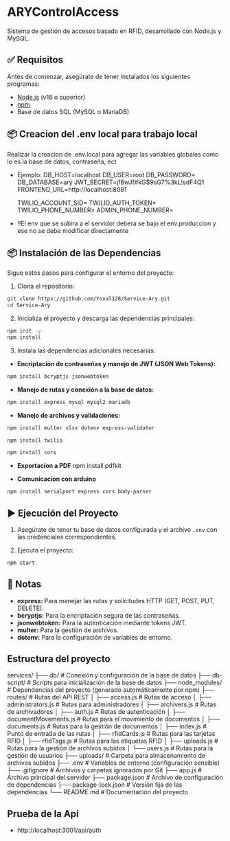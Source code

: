 # ARYControlAccess

Sistema de gestión de accesos basado en RFID, desarrollado con Node.js y MySQL.

## ✅ Requisitos

Antes de comenzar, asegúrate de tener instalados los siguientes programas:

- [Node.js](https://nodejs.org) (v18 o superior)
- [npm](https://www.npmjs.com/)
- Base de datos SQL (MySQL o MariaDB)

## 📦 Creacion del .env local para trabajo local

Realizar la creacion de .env.local para agregar las variables globales como lo es la base de datos, contraseña, ect

- Ejemplo:
  DB_HOST=localhost
  DB_USER=root
  DB_PASSWORD=
  DB_DATABASE=ary
  JWT_SECRET=jf8wJf#kG$9sG7%3kL!sdF4Q1
  FRONTEND_URL=http://localhost:8081

  TWILIO_ACCOUNT_SID=
  TWILIO_AUTH_TOKEN=
  TWILIO_PHONE_NUMBER=
  ADMIN_PHONE_NUMBER=

* !!El env que se subira a el servidor debera se bajo el env.produccion y ese no se debe modificar directamente

## 📦 Instalación de las Dependencias

Sigue estos pasos para configurar el entorno del proyecto:

1. Clona el repositorio:

```bash
git clone https://github.com/Yoval128/Service-Ary.git
cd Service-Ary
```

2. Inicializa el proyecto y descarga las dependencias principales:

```bash
npm init -y
npm install
```

3. Instala las dependencias adicionales necesarias:

- **Encriptación de contraseñas y manejo de JWT (JSON Web Tokens):**

```bash
npm install bcryptjs jsonwebtoken
```

- **Manejo de rutas y conexión a la base de datos:**

```bash
npm install express mysql mysql2 mariadb
```

- **Manejo de archivos y validaciones:**

```bash
npm install multer xlsx dotenv express-validator
```

```bash
npm install twilio
```

```bash
npm install cors
```
- **Exportacion a PDF**
npm install pdfkit

- **Comunicacion con arduino**
```bash
npm install serialport express cors body-parser
```

## ▶️ Ejecución del Proyecto

1. Asegúrate de tener tu base de datos configurada y el archivo `.env` con las credenciales correspondientes.

2. Ejecuta el proyecto:

```bash
npm start
```

## 📖 Notas

- **express:** Para manejar las rutas y solicitudes HTTP (GET, POST, PUT, DELETE).
- **bcryptjs:** Para la encriptación segura de las contraseñas.
- **jsonwebtoken:** Para la autenticación mediante tokens JWT.
- **multer:** Para la gestión de archivos.
- **dotenv:** Para la configuración de variables de entorno.

## Estructura del proyecto

services/
├── db/ # Conexión y configuración de la base de datos
├── db-script/ # Scripts para inicialización de la base de datos
├── node_modules/ # Dependencias del proyecto (generado automáticamente por npm)
├── routes/ # Rutas del API REST
│ ├── access.js # Rutas de acceso
│ ├── administrators.js # Rutas para administradores
│ ├── archivers.js # Rutas de archivadores
│ ├── auth.js # Rutas de autenticación
│ ├── documentMovements.js # Rutas para el movimiento de documentos
│ ├── documents.js # Rutas para la gestión de documentos
│ ├── index.js # Punto de entrada de las rutas
│ ├── rfidCards.js # Rutas para las tarjetas RFID
│ ├── rfidTags.js # Rutas para las etiquetas RFID
│ ├── uploads.js # Rutas para la gestión de archivos subidos
│ └── users.js # Rutas para la gestión de usuarios
├── uploads/ # Carpeta para almacenamiento de archivos subidos
├── .env # Variables de entorno (configuración sensible)
├── .gitignore # Archivos y carpetas ignorados por Git
├── app.js # Archivo principal del servidor
├── package.json # Archivo de configuración de dependencias
├── package-lock.json # Versión fija de las dependencias
└── README.md # Documentación del proyecto

## Prueba de la Api

- http://localhost:3001/api/auth
